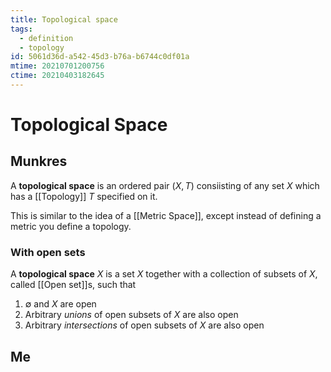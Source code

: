 ```yaml
---
title: Topological space
tags:
  - definition
  - topology
id: 5061d36d-a542-45d3-b76a-b6744c0df01a
mtime: 20210701200756
ctime: 20210403182645
---
```


# Topological Space

## Munkres

A **topological space** is an ordered pair $(X, T)$ consiisting of any set $X$ which has a [[Topology]] $T$ specified on it.

This is similar to the idea of a [[Metric Space]], except instead of defining a metric you define a topology.

### With open sets

A **topological space** $X$ is a set $X$ together with a collection of subsets of $X$, called  [[Open set]]s, such that

1) $\emptyset$ and $X$ are open
2) Arbitrary _unions_ of open subsets of $X$ are also open
3) Arbitrary _intersections_ of open subsets of $X$ are also open

## Me
